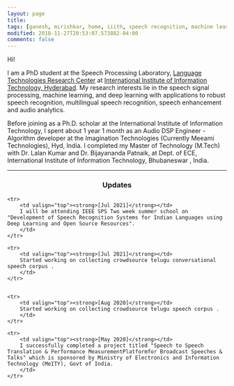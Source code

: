 ```yaml
---
layout: page
title: 
tags: [ganesh, mirishkar, home, iiith, speech recognition, machine learning, deep learning, graduate, carnegie mellon]
modified: 2018-11-27T20:53:07.573882-04:00
comments: false
---
```


Hi!

I am a PhD student at the Speech Processing Laboratory, [Language Technologies Research Center](https://ltrc.iiit.ac.in/) at [International Institute of Information Technology, Hyderabad](https://www.iiit.ac.in/). My research interests lie in the speech signal processing, machine learning, and deep learning with applications to robust speech recognition, multilingual speech recognition, speech enhancement and audio analytics. 



Before joining as a Ph.D. scholar at the International Institute of Information Technology, I spent about 1 year 1 month as an Audio DSP Engineer - Algorithm developer at the Imagination Technologies (Currently Meeami Technologies), Hyd, India. I completed my Master of Technology (M.Tech) with Dr. Lalan Kumar and Dr. Bijayananda Patnaik, at Dept. of ECE, International Institute of Information Technology, Bhubaneswar , India.



----

<h3 align="center">Updates</h3>
<table class='news-table'>
    <col width="18%">
    <col width="82%">

    <tr>
        <td valign="top"><strong>[Jul 2021]</strong></td>
        I will be attending IEEE SPS Two week summer school on "Development of Speech Recognition Systems for Indian Languages using Deep Learning and Open Source Resources".
        </td>
    </tr>

    <tr>
        <td valign="top"><strong>[Jul 2021]</strong></td>
        Started working on collecting crowdsource telugu conversational speech corpus .
        </td>
    </tr>


    <tr>
        <td valign="top"><strong>[Aug 2020]</strong></td>
        Started working on collecting crowdsource telugu speech corpus .
        </td>
    </tr>

    <tr>
        <td valign="top"><strong>[May 2020]</strong></td>
        I successfully completed a project titled "Speech to Speech Translation & Performance MeasurementPlatformfor Broadcast Speeches & Talks" which is sponsored by Ministry of Electronics and Information Technology (MeITY), Govt of India.
        </td>
    </tr>



</table>